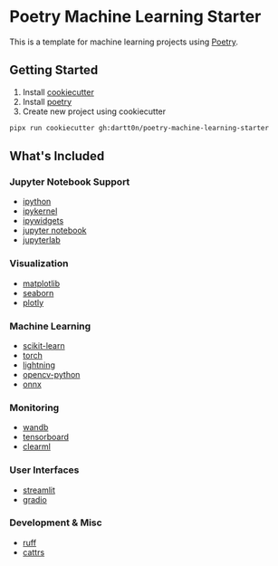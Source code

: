 # Poetry Machine Learning Starter

This is a template for machine learning projects using [Poetry](https://python-poetry.org).

## Getting Started

1. Install [cookiecutter](https://cookiecutter.readthedocs.io/en/stable/installation.html)
2. Install [poetry](https://python-poetry.org/docs/#installation)
3. Create new project using cookiecutter
```bash
pipx run cookiecutter gh:dartt0n/poetry-machine-learning-starter
```


## What's Included

### Jupyter Notebook Support
- [ipython](https://ipython.readthedocs.io/en/stable/index.html)
- [ipykernel](https://ipython.readthedocs.io/en/stable/install/kernel_install.html)
- [ipywidgets](https://ipywidgets.readthedocs.io/en/latest/index.html)
- [jupyter notebook](https://jupyter.org)
- [jupyterlab](https://jupyterlab.readthedocs.io/en/stable/index.html)
### Visualization
- [matplotlib](https://matplotlib.org/stable/)
- [seaborn](https://seaborn.pydata.org)
- [plotly](https://plotly.com/python/)
### Machine Learning
- [scikit-learn](https://scikit-learn.org/stable/)
- [torch](https://pytorch.org)
- [lightning](https://lightning.ai)
- [opencv-python](https://pypi.org/project/opencv-python/)
- [onnx](https://onnx.ai)
### Monitoring
- [wandb](https://wandb.ai)
- [tensorboard](https://www.tensorflow.org/tensorboard)
- [clearml](https://clear.ml)
### User Interfaces
- [streamlit](https://streamlit.io)
- [gradio](https://gradio.app)
### Development & Misc
- [ruff](https://github.com/charliermarsh/ruff)
- [cattrs](https://cattrs.readthedocs.io/en/stable/)

